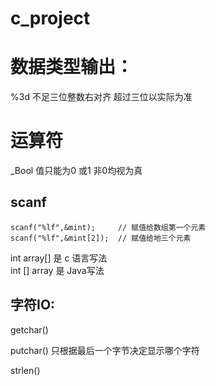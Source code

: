 # c_project

数据类型输出：
===
%3d 不足三位整数右对齐 超过三位以实际为准  

运算符
===
_Bool 值只能为0 或1 非0均视为真  

scanf
---
```
scanf("%lf",&mint);     // 赋值给数组第一个元素
scanf("%lf",&mint[2]);  // 赋值给地三个元素
```

int array[] 是 c 语言写法  
int [] array 是 Java写法  

字符IO:
---
getchar()  

putchar() 只根据最后一个字节决定显示哪个字符  

strlen()  
